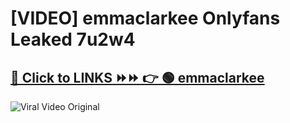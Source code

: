 
 # [VIDEO] emmaclarkee Onlyfans Leaked 7u2w4

## <h2><a href="https://clipsfans.com/emmaclarkee&ref=git">🔗 Click to LINKS ⏩⏩ 👉 🟢 emmaclarkee </a></h2>

<a href="https://clipsfans.com/emmaclarkee&ref=git" rel="nofollow" data-target="animated-image.originalLink"><img src="https://i.ibb.co.com/xMMVF88/686577567.gif" alt="Viral Video Original" style="max-width: 100%; display: inline-block;" data-target="animated-image.originalImage"></a>

